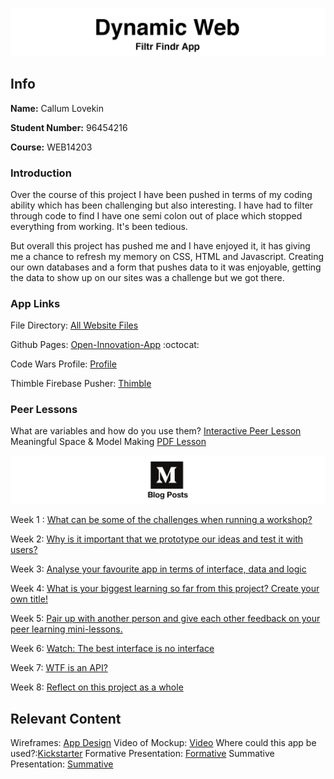 ![title](https://raw.githubusercontent.com/CallumLovekin28/FiltrFindr/master/Images/title.jpg)
## Info

**Name:** Callum Lovekin

**Student Number:** 96454216

**Course:** WEB14203

### Introduction

Over the course of this project I have been pushed in terms of my coding ability which has been challenging but also interesting. I have had to filter through code to find I have one semi colon out of place which stopped everything from working. It's been tedious.

But overall this project has pushed me and I have enjoyed it, it has giving me a chance to refresh my memory on CSS, HTML and Javascript. Creating our own databases and a form that pushes data to it was enjoyable, getting the data to show up on our sites was a challenge but we got there.

### App Links

File Directory: [All Website Files](https://github.com/CallumLovekin28/Open-Innovation-App)

Github Pages: [Open-Innovation-App](https://callumlovekin28.github.io/Open-Innovation-App/) :octocat:

Code Wars Profile: [Profile](https://www.codewars.com/users/CallumLovekin28)

Thimble Firebase Pusher: [Thimble](https://thimbleprojects.org/callumlovekin/372550/)

### Peer Lessons

What are variables and how do you use them? [Interactive Peer Lesson](https://codepen.io/CallumLovekin/pen/vWEQVa)
Meaningful Space & Model Making [PDF Lesson](https://drive.google.com/file/d/1_ralDOeLf9-Y4r_Iy078mbE7E9fZRDC9/view?usp=sharing)

![blogs](https://raw.githubusercontent.com/CallumLovekin28/CreativeCollaboration/master/Images/blogposts.png)

Week 1 : [What can be some of the challenges when running a workshop?](https://medium.com/@c.lovekin/what-can-be-some-of-the-challenges-when-running-a-workshop-804fff4134ca) 

Week 2: [Why is it important that we prototype our ideas and test it with users?](https://medium.com/@c.lovekin/why-is-it-important-that-we-prototype-our-ideas-and-test-it-with-users-7349e21a4d63) 

Week 3: [Analyse your favourite app in terms of interface, data and logic](https://medium.com/@c.lovekin/analyse-your-favourite-app-in-terms-of-interface-data-and-logic-cb054ff9be5c) 

Week 4: [What is your biggest learning so far from this project? Create your own title!](https://medium.com/@c.lovekin/what-is-my-biggest-learning-so-far-from-the-filtr-findr-project-e792d383197d) 

Week 5: [Pair up with another person and give each other feedback on your peer learning mini-lessons.](https://medium.com/@c.lovekin/peer-feedback-on-javascript-mini-lessons-bea12d7d6c89)

Week 6: [Watch: The best interface is no interface](https://medium.com/@c.lovekin/the-best-interface-is-no-interface-5521bfcf1664) 

Week 7: [WTF is an API?](https://medium.com/@c.lovekin/wtf-is-an-api-b27e7a50d6ff) 

Week 8: [Reflect on this project as a whole](https://medium.com/@c.lovekin/a-reflection-on-my-filtr-findr-project-d73dd6d3ea44) 

## Relevant Content

Wireframes: [App Design](https://drive.google.com/drive/folders/1NZ74Y96kP1g_jUAJPm4jx2utE1M5ZxTz?usp=sharing)
Video of Mockup: [Video](https://drive.google.com/file/d/0Bxz8JLU6zi9EajZ5RzM1NDRNMEk/view?usp=sharing)
Where could this app be used?:[Kickstarter](https://drive.google.com/drive/folders/13iqS6ReTiMX1YY2JEHXZJNmMpYOEcLWU?usp=sharing)
Formative Presentation: [Formative](https://www.codewars.com/users/CallumLovekin28)
Summative Presentation: [Summative](https://docs.google.com/presentation/d/1oUbxFvFzP3StZCMsfhnWSeTcgVk7vm34sk7qq8MtB_Y/edit?usp=sharing)




